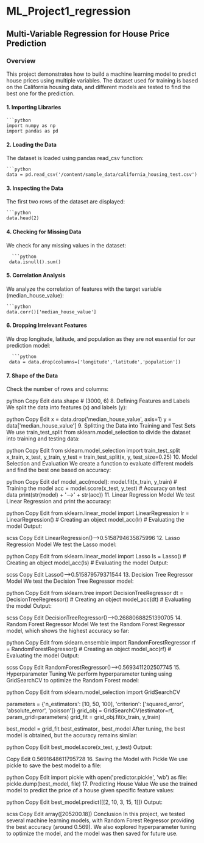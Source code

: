 # ML_Project1_regression
## Multi-Variable Regression for House Price Prediction
### Overview
This project demonstrates how to build a machine learning model to predict house prices using multiple variables. The dataset used for training is based on the California housing data, and different models are tested to find the best one for the prediction.
#### 1. Importing Libraries
    ```python
    import numpy as np
    import pandas as pd

#### 2. Loading the Data
The dataset is loaded using pandas read_csv function:

    ```python
    data = pd.read_csv('/content/sample_data/california_housing_test.csv')

#### 3. Inspecting the Data
The first two rows of the dataset are displayed:

    ```python
    data.head(2)
   
#### 4. Checking for Missing Data
We check for any missing values in the dataset:

      ```python
     data.isnull().sum()

#### 5. Correlation Analysis
We analyze the correlation of features with the target variable (median_house_value):

    ```python
    data.corr()['median_house_value']

#### 6. Dropping Irrelevant Features
We drop longitude, latitude, and population as they are not essential for our prediction model:

      ```python
     data = data.drop(columns=['longitude','latitude','population'])

#### 7. Shape of the Data
Check the number of rows and columns:

python
Copy
Edit
data.shape  # (3000, 6)
8. Defining Features and Labels
We split the data into features (x) and labels (y):

python
Copy
Edit
x = data.drop('median_house_value', axis=1)
y = data['median_house_value']
9. Splitting the Data into Training and Test Sets
We use train_test_split from sklearn.model_selection to divide the dataset into training and testing data:

python
Copy
Edit
from sklearn.model_selection import train_test_split
x_train, x_test, y_train, y_test = train_test_split(x, y, test_size=0.25)
10. Model Selection and Evaluation
We create a function to evaluate different models and find the best one based on accuracy:

python
Copy
Edit
def model_acc(model):
    model.fit(x_train, y_train)    # Training the model
    acc = model.score(x_test, y_test)  # Accuracy on test data
    print(str(model) + '-->' + str(acc))
11. Linear Regression Model
We test Linear Regression and print the accuracy:

python
Copy
Edit
from sklearn.linear_model import LinearRegression
lr = LinearRegression()  # Creating an object
model_acc(lr)  # Evaluating the model
Output:

scss
Copy
Edit
LinearRegression()-->0.5158794635875996
12. Lasso Regression Model
We test the Lasso model:

python
Copy
Edit
from sklearn.linear_model import Lasso
ls = Lasso()  # Creating an object
model_acc(ls)  # Evaluating the model
Output:

scss
Copy
Edit
Lasso()-->0.515879579371544
13. Decision Tree Regressor Model
We test the Decision Tree Regressor model:

python
Copy
Edit
from sklearn.tree import DecisionTreeRegressor
dt = DecisionTreeRegressor()  # Creating an object
model_acc(dt)  # Evaluating the model
Output:

scss
Copy
Edit
DecisionTreeRegressor()-->0.26880688251390705
14. Random Forest Regressor Model
We test the Random Forest Regressor model, which shows the highest accuracy so far:

python
Copy
Edit
from sklearn.ensemble import RandomForestRegressor
rf = RandomForestRegressor()  # Creating an object
model_acc(rf)  # Evaluating the model
Output:

scss
Copy
Edit
RandomForestRegressor()-->0.5693411202507745
15. Hyperparameter Tuning
We perform hyperparameter tuning using GridSearchCV to optimize the Random Forest model:

python
Copy
Edit
from sklearn.model_selection import GridSearchCV

parameters = {'n_estimators': [10, 50, 100], 'criterion': ['squared_error', 'absolute_error', 'poisson']}
grid_obj = GridSearchCV(estimator=rf, param_grid=parameters)
grid_fit = grid_obj.fit(x_train, y_train)

best_model = grid_fit.best_estimator_
best_model
After tuning, the best model is obtained, but the accuracy remains similar:

python
Copy
Edit
best_model.score(x_test, y_test)
Output:

Copy
Edit
0.5691648611795728
16. Saving the Model with Pickle
We use pickle to save the best model to a file:

python
Copy
Edit
import pickle
with open('predictor.pickle', 'wb') as file:
    pickle.dump(best_model, file)
17. Predicting House Value
We use the trained model to predict the price of a house given specific feature values:

python
Copy
Edit
best_model.predict([[2, 10, 3, 15, 1]])
Output:

scss
Copy
Edit
array([205200.18])
Conclusion
In this project, we tested several machine learning models, with Random Forest Regressor providing the best accuracy (around 0.569). We also explored hyperparameter tuning to optimize the model, and the model was then saved for future use.
